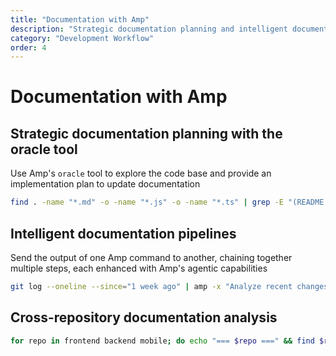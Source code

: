 ```yaml
---
title: "Documentation with Amp"
description: "Strategic documentation planning and intelligent documentation pipelines using Amp's oracle tool and agentic capabilities."
category: "Development Workflow"
order: 4
---
```


# Documentation with Amp

## Strategic documentation planning with the oracle tool

Use Amp's `oracle` tool to explore the code base and provide an implementation plan to update documentation

```bash
find . -name "*.md" -o -name "*.js" -o -name "*.ts" | grep -E "(README|docs|comments)" | amp -x "Use the oracle to assess current documentation completeness and create a comprehensive improvement strategy"
```

## Intelligent documentation pipelines

Send the output of one Amp command to another, chaining together multiple steps, each enhanced with Amp's agentic capabilities

```bash
git log --oneline --since="1 week ago" | amp -x "Analyze recent changes and spawn subagents to: 1) identify undocumented features, 2) generate changelog entries, 3) update API documentation, 4) validate documentation accuracy" | amp -x "Orchestrate documentation updates and create PR"
```

## Cross-repository documentation analysis

```bash
for repo in frontend backend mobile; do echo "=== $repo ===" && find $repo -name "README.md" -exec cat {} \;; done | amp -x "Analyze documentation across repositories, spawn subagents to: 1) ensure consistency in setup instructions, 2) identify gaps in cross-service documentation, 3) recommend unified documentation strategy"
```
